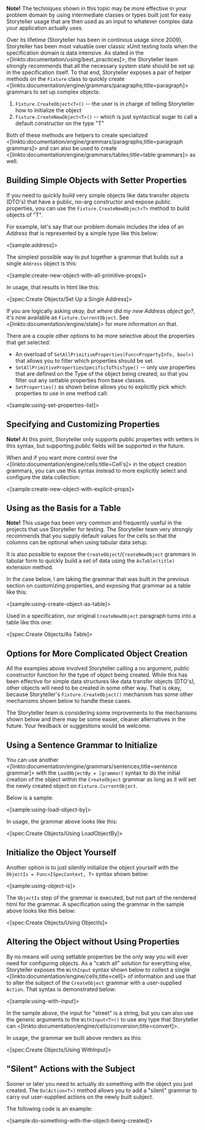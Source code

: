 <!--Title:Creating Complex Objects-->

<div class="alert alert-info" role="alert"><strong>Note!</strong> The techniques shown in this topic may be more effective in your problem domain by using intermediate classes or types built just for easy Storyteller usage that are then used as an input to whatever complex data your application actually uses.</div>


Over its lifetime (Storyteller has been in continous usage since 2009), Storyteller has been most valuable over classic xUnit testing tools when the specification domain is data intensive. As stated in the <[linkto:documentation/using/best_practices]>, the Storyteller team strongly recommends that all the necessary system state should be set up in the specification itself. To that end, Storyteller exposes a pair of helper methods on the `Fixture` class to quickly create <[linkto:documentation/engine/grammars/paragraphs;title=paragraph]> grammars to set up complex objects:

1. `Fixture.CreateObject<T>()` -- the user is in charge of telling Storyteller how to initialize the object
1. `Fixture.CreateNewObject<T>()` -- which is just syntactical sugar to call a default constructor on the type "T"

Both of these methods are helpers to create specialized <[linkto:documentation/engine/grammars/paragraphs;title=paragraph grammars]> and can also be used to create <[linkto:documentation/engine/grammars/tables;title=table grammars]> as well.

## Building Simple Objects with Setter Properties

If you need to quickly build very simple objects like data transfer objects (DTO's) that have a public, no-arg constructor and expose public properties, you can use the `Fixture.CreateNewObject<T>` method to build objects of "T".

For example, let's say that our problem domain includes the idea of an _Address_ that is represented by a simple type like this below:

<[sample:address]>

The simplest possible way to put together a grammar that builds out a single `Address` object is this:

<[sample:create-new-object-with-all-primitive-props]>

In usage, that results in html like this:

<[spec:Create Objects/Set Up a Single Address]>


If you are logically asking _okay, but where did my new Address object go?_, it's now available as `Fixture.CurrentObject`. See <[linkto:documentation/engine/state]> for more information on that.

There are a couple other options to be more selective about the properties that get selected:

* An overload of `SetAllPrimitiveProperties(Func<PropertyInfo, bool>)` that allows you to filter which properties should be set.
* `SetAllPrimitivePropertiesSpecificToThisType()` -- only use properties that are defined on the Type of the object being created, so that you filter out any settable properties from base classes. 
* `SetProperties()` as shown below allows you to explicitly pick which properties to use in one method call:

<[sample:using-set-properties-list]>

## Specifying and Customizing Properties

<div class="alert alert-info" role="alert"><strong>Note!</strong> At this point, Storyteller only supports public properties with setters in this syntax, but supporting public fields will be supported in the future. </div>

When and if you want more control over the <[linkto:documentation/engine/cells;title=Cell's]> in the object creation grammars, you can use this syntax instead to more explicitly select and configure the data collection:

<[sample:create-new-object-with-explicit-props]>



## Using as the Basis for a Table

<div class="alert alert-info" role="alert"><strong>Note!</strong> This usage has been very common and frequently useful in the projects that use Storyteller for testing. The Storyteller team very strongly recommends that you supply default values for the cells so that the columns can be optional when using tabular data setup.</div>

It is also possible to expose the `CreateObject`/`CreateNewObject` grammars in tabular form to quickly build a set of data using the `AsTable(title)` extension method.

In the case below, I am taking the grammar that was built in the previous section on customizing properties, and exposing that grammar as a table like this:

<[sample:using-create-object-as-table]>

Used in a specification, our original `CreateNewObject` paragraph turns into a table like this one:

<[spec:Create Objects/As Table]>



## Options for More Complicated Object Creation

All the examples above involved Storyteller calling a no argument, public constructor function for the type of object being created. While this has been effective for simple data structures like data transfer objects (DTO's), other objects will need to be created in some other way. That is okay, because Storyteller's `Fixture.CreateObject()` mechanism has some other mechanisms shown below to handle these cases. 

The Storyteller team is considering some improvements to the mechanisms shown below and there may be some easier, cleaner alternatives in the future. Your feedback or suggestions would be welcome.


## Using a Sentence Grammar to Initialize

You can use another <[linkto:documentation/engine/grammars/sentences;title=sentence grammar]> with the `LoadObjectBy = [grammar]` syntax to do the initial creation of the object within the `CreateObject` grammar as long as it will set the newly created object on `Fixture.CurrentObject`. 

Below is a sample:

<[sample:using-load-object-by]>

In usage, the grammar above looks like this:

<[spec:Create Objects/Using LoadObjectBy]>




## Initialize the Object Yourself

Another option is to just silently initialize the object yourself with the `ObjectIs = Func<ISpecContext, T>` syntax shown below:

<[sample:using-object-is]>

The `ObjectIs` step of the grammar is executed, but not part of the rendered html for the grammar. A specification using the grammar in the sample above looks like this below:

<[spec:Create Objects/Using ObjectIs]>


## Altering the Object without Using Properties

By no means will using settable properties be the only way you will ever need for configuring objects. As a "catch all" solution for everything else, Storyteller exposes the `WithInput` syntax shown below to collect a single <[linkto:documentation/engine/cells;title=cell]> of information and use that to alter the subject of the `CreateObject` grammar with a user-supplied `Action`. That syntax is demonstrated below:

<[sample:using-with-input]>

In the sample above, the input for "street" is a string, but you can also use the generic arguments to the `WithInput<T>()` to use any type that Storyteller can <[linkto:documentation/engine/cells/conversion;title=convert]>.

In usage, the grammar we built above renders as this:

<[spec:Create Objects/Using WithInput]>

## "Silent" Actions with the Subject

Sooner or later you need to actually do something with the object you just created. The `Do(Action<T>)` method allows you to add a "silent" grammar to carry out user-supplied actions on the newly built subject.

The following code is an example: 

<[sample:do-something-with-the-object-being-created]>



